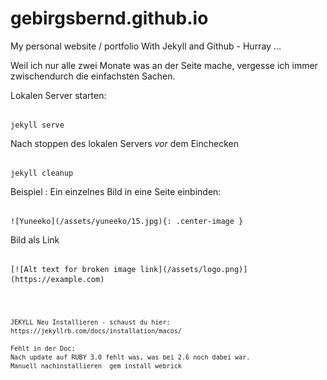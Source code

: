 # gebirgsbernd.github.io
My personal website / portfolio
With Jekyll and Github - Hurray ...

Weil ich nur alle zwei Monate was an der Seite mache, vergesse ich immer zwischendurch die einfachsten Sachen.

Lokalen Server starten:
<pre><code>
jekyll serve
</code></pre>


Nach stoppen des lokalen Servers *vor* dem Einchecken 
<pre><code>
jekyll cleanup 
</code></pre>


Beispiel : Ein einzelnes Bild in eine Seite einbinden:
<pre><code>
![Yuneeko](/assets/yuneeko/15.jpg){: .center-image }
</code></pre>

Bild als Link
<pre><code>
[![Alt text for broken image link](/assets/logo.png)](https://example.com)
<pre><code>


JEKYLL Neu Installieren - schaust du hier:
https://jekyllrb.com/docs/installation/macos/

Fehlt in der Doc:
Nach update auf RUBY 3.0 fehlt was, was bei 2.6 noch dabei war. 
Manuell nachinstallieren  gem install webrick


